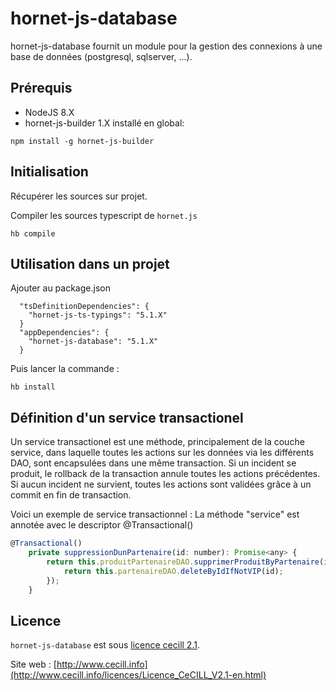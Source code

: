 # hornet-js-database

hornet-js-database fournit un module pour la gestion des connexions à une base de données (postgresql, sqlserver, ...).

## Prérequis #

* NodeJS 8.X
* hornet-js-builder 1.X installé en global:

```shell
npm install -g hornet-js-builder
```

## Initialisation #

Récupérer les sources sur projet.

Compiler les sources typescript de `hornet.js`

```shell
hb compile
```

## Utilisation dans un projet #

Ajouter au package.json

```shell
  "tsDefinitionDependencies": {
    "hornet-js-ts-typings": "5.1.X"
  }
  "appDependencies": {
    "hornet-js-database": "5.1.X"
  }
```

Puis lancer la commande :

```shell
hb install
```

## Définition d'un service transactionel

Un service transactionel est une méthode, principalement de la couche service, dans laquelle toutes les actions sur les données
via les différents DAO, sont encapsulées dans une même transaction. Si un incident se produit, le rollback de la
transaction annule toutes les actions précédentes. Si aucun incident ne survient, toutes les actions sont validées
grâce à un commit en fin de transaction.

Voici un exemple de service transactionnel :
La méthode "service" est annotée avec le descriptor @Transactional()


```javascript
@Transactional()
    private suppressionDunPartenaire(id: number): Promise<any> {
        return this.produitPartenaireDAO.supprimerProduitByPartenaire(id).then((data) => {
            return this.partenaireDAO.deleteByIdIfNotVIP(id);
        });
    }
```

## Licence

`hornet-js-database` est sous [licence cecill 2.1](./LICENSE.md).

Site web : [http://www.cecill.info](http://www.cecill.info/licences/Licence_CeCILL_V2.1-en.html)

